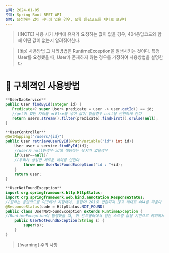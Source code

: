 ```yaml
---
날짜: 2024-01-05
주제: Spring Boot REST API
설명: 요청하는 값이 서버에 없을 경우, 오류 응답코드를 제대로 보낸다
---
```

> [!NOTE] 사용 시기
> 서버에 유저가 요청하는 값이 없을 경우, 404응답코드와 함께 어떤 값이 없는지 알려줘야한다.

> [!tip] 사용방법
> 그 처리방법은 RuntimeException을 발생시키는 것이다.
> 특정 User를 요청했을 때, User가  존재하지 않는 경우를 가정하여 사용방법을 설명한다 

# 🚀 구체적인 사용방법
 ```java 
 **UserDaoService**
 public User findById(Integer id) {  
    Predicate<? super User> predicate = user -> user.getId() == id;  
    //get이 있던 자리를 orElse를 넣어 값이 없을경우 null을 반환하게 한다
    return users.stream().filter(predicate).findFirst().orElse(null);  
}
 ```

```java
**UserController**
@GetMapping("/users/{id}")  
public User retrieveUserById(@PathVariable("id") int id){  
    User user = service.findById(id);  
    //user가 null인경우-id에 해당하는 유저가 없을경우
    if(user==null){  
    //우리가 생성한 새로운 예외를 던진다
        throw new UserNotFoundException("id : "+id);  
    }    
    return user;  
}
```

```java
**UserNotFoundException**
import org.springframework.http.HttpStatus;  
import org.springframework.web.bind.annotation.ResponseStatus;  
//원하는 응답코드를 이곳에서 지정해야, 응답이 201로 반환되지 않고 제대로 404를 띄운다
@ResponseStatus(code = HttpStatus.NOT_FOUND)  
public class UserNotFoundException extends RuntimeException {  
//RuntimeException이 발생했을 때, 위 컨트롤러에서 넘긴 스트링 값을 기반으로 에러메세지를 작성한다
    public UserNotFoundException(String s) {  
        super(s);  
    }  
}
```

> [!warning] 주의 사항

